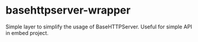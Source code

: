 basehttpserver-wrapper
======================

Simple layer to simplify the usage of BaseHTTPServer. Useful for simple API in embed project.
